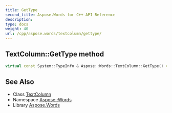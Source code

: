 ```yaml
---
title: GetType
second_title: Aspose.Words for C++ API Reference
description: 
type: docs
weight: 40
url: /cpp/aspose.words/textcolumn/gettype/
---
```

## TextColumn::GetType method




```cpp
virtual const System::TypeInfo & Aspose::Words::TextColumn::GetType() const override
```

## See Also

* Class [TextColumn](../)
* Namespace [Aspose::Words](../../)
* Library [Aspose.Words](../../../)
